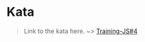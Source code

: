 # Kata
>Link to the kata here. ~>
[Training-JS#4](https://www.codewars.com/kata/571effabb625ed9b0600107a)